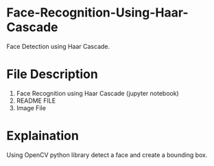 # Face-Recognition-Using-Haar-Cascade
  Face Detection using Haar Cascade.
 
# File Description
  1. Face Recognition using Haar Cascade (jupyter notebook)
  2. README FILE
  3. Image File
 
 # Explaination 
   Using OpenCV python library detect a face and create a bounding box.
